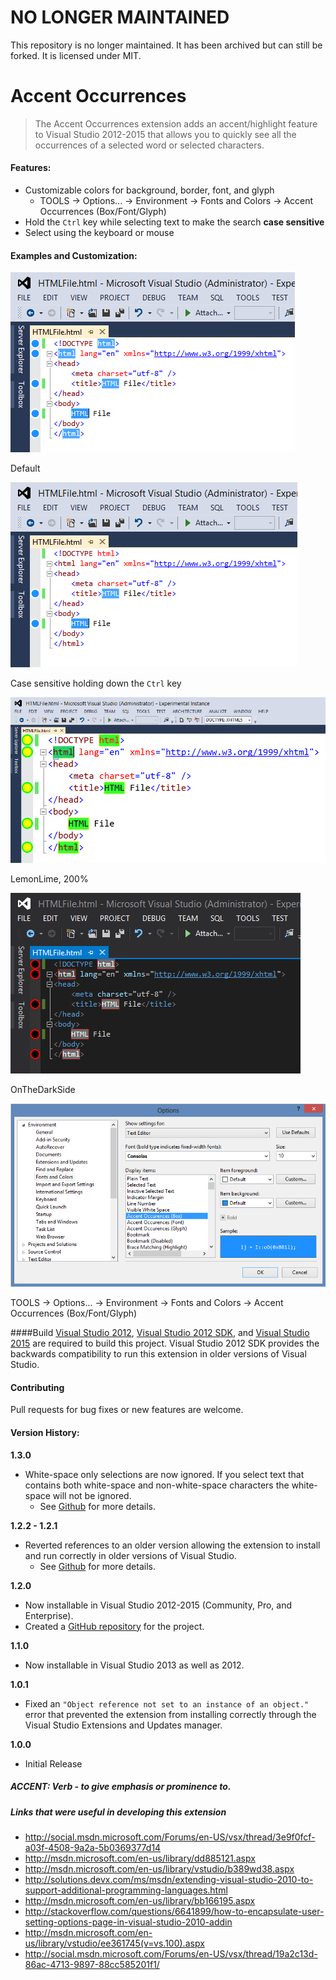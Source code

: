 # NO LONGER MAINTAINED

This repository is no longer maintained.  It has been archived but can still be forked.  It is licensed under MIT.

# Accent Occurrences

> The Accent Occurrences extension adds an accent/highlight feature to Visual Studio 2012-2015 that allows you to quickly see all the occurrences of a selected word or selected characters.

#### Features:
- Customizable colors for background, border, font, and glyph
  - TOOLS → Options... → Environment → Fonts and Colors → Accent Occurrences (Box/Font/Glyph)
- Hold the `Ctrl` key while selecting text to make the search **case sensitive**
- Select using the keyboard or mouse

#### Examples and Customization:

![Default](images/default.png)

Default

![Case Sensitive](images/holdingctrl.png)

Case sensitive holding down the `Ctrl` key

![LemonLime](images/lemonlime200.png)

LemonLime, 200%

![DarkSide](images/onthedarkside.png)

OnTheDarkSide

![Options](images/options.png)

TOOLS → Options... → Environment → Fonts and Colors → Accent Occurrences (Box/Font/Glyph)

####Build
[Visual Studio 2012](https://www.microsoft.com/en-us/download/confirmation.aspx?id=30682), [Visual Studio 2012 SDK](https://www.microsoft.com/en-us/download/details.aspx?id=30668), and [Visual Studio 2015](https://www.visualstudio.com/vs-2015-product-editions) are required to build this project. Visual Studio 2012 SDK provides the backwards compatibility to run this extension in older versions of Visual Studio.

#### Contributing
Pull requests for bug fixes or new features are welcome.

#### Version History:
**1.3.0**

- White-space only selections are now ignored.  If you select text that contains both white-space and non-white-space characters the white-space will not be ignored.
  - See [Github](https://github.com/coderfin/AccentOccurrences/issues/3) for more details.

**1.2.2 - 1.2.1**

- Reverted references to an older version allowing the extension to install and run correctly in older versions of Visual Studio.
  - See [Github](https://github.com/coderfin/AccentOccurrences/issues/2) for more details.

**1.2.0**

- Now installable in Visual Studio 2012-2015 (Community, Pro, and Enterprise).
- Created a [GitHub repository](https://github.com/coderfin/AccentOccurrences) for the project.

**1.1.0**

- Now installable in Visual Studio 2013 as well as 2012.

**1.0.1**

- Fixed an `"Object reference not set to an instance of an object."` error that prevented the extension from installing correctly through the Visual Studio Extensions and Updates manager.

**1.0.0**

- Initial Release

##### ACCENT: Verb - to give emphasis or prominence to.

##### Links that were useful in developing this extension

- http://social.msdn.microsoft.com/Forums/en-US/vsx/thread/3e9f0fcf-a03f-4508-9a2a-5b0369377d14
- http://msdn.microsoft.com/en-us/library/dd885121.aspx
- http://msdn.microsoft.com/en-us/library/vstudio/b389wd38.aspx
- http://solutions.devx.com/ms/msdn/extending-visual-studio-2010-to-support-additional-programming-languages.html
- http://msdn.microsoft.com/en-us/library/bb166195.aspx
- http://stackoverflow.com/questions/6641899/how-to-encapsulate-user-setting-options-page-in-visual-studio-2010-addin
- http://msdn.microsoft.com/en-us/library/vstudio/ee361745(v=vs.100).aspx
- http://social.msdn.microsoft.com/Forums/en-US/vsx/thread/19a2c13d-86ac-4713-9897-88cc585201f1/
